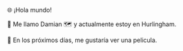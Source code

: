 🌐 ¡Hola mundo!

👋 Me llamo Damian
🗺️ y actualmente estoy en Hurlingham.

📆 En los próximos días, me gustaría ver una pelicula.
